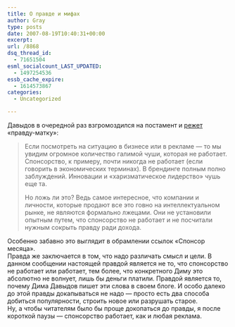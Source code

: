 ```yaml
---
title: О правде и мифах
author: Gray
type: posts
date: 2007-08-19T10:40:31+00:00
excerpt:
url: /8868
dsq_thread_id:
  - 71651504
esml_socialcount_LAST_UPDATED:
  - 1497254536
essb_cache_expire:
  - 1614573867
categories:
  - Uncategorized

---
```








Давыдов в очередной раз взгромоздился на постамент и <a href="http://davydov.blogspot.com/2007/08/blog-post_18.html" target="_blank">режет</a> &#171;правду-матку&#187;:

> Если посмотреть на ситуацию в бизнесе или в рекламе &#8212; то мы увидим огромное количество галимой чуши, которая не работает. Спонсорство, к примеру, почти никогда не работает (если говорить в экономических терминах). В брендинге полным полно заблуждений. Инновации и &#171;харизматическое лидерство&#187; чушь еще та.
> 
> Но ложь ли это? Ведь самое интересное, что компании и личности, которые продают все это говно на интеллектуальном рынке, не являются формально лжецами. Они не установили опытным путем, что спонсорство не работает и не посчитали нужным сокрыть правду ради дохода.

Особенно забавно это выглядит в обрамлении ссылок &#171;Спонсор месяца&#187;.  
Правда же заключается в том, что надо различать смысл и цели. В данном сообщении настоящей правдой является не то, что спонсорство не работает или работает, тем более, что конкретного Диму это абсолютно не волнует, лишь бы деньги платили. Правдой является то, почему Дима Давыдов пишет эти слова в своем блоге. И особо далеко до этой правды докапываться не надо &#8212; просто есть два способа добиться популярности, строить новое или разрушать старое.  
Ну, а чтобы читателям было бы проще докопаться до правды, я после короткой паузы &#8212; спонсорство работает, как и любая реклама.